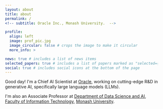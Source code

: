 ```yaml
---
layout: about
title: about
permalink: /
<!-- subtitle: Oracle Inc., Monash University.  -->

profile:
  align: left
  image: prof_pic.jpg
  image_circular: false # crops the image to make it circular
  more_info: >

news: true # includes a list of news items
selected_papers: true # includes a list of papers marked as "selected={true}"
social: true # includes social icons at the bottom of the page
---
```


>
>
>
>

Good day! I'm a Chief AI Scientist at [Oracle](https://www.oracle.com/), working on cutting-edge R&D in generative AI, specifically large language models (LLMs). 

I'm also an Associate Professor at [Department of Data Science and AI](https://www.monash.edu/it/dsai), [Faculty of Information Technology](http://www.infotech.monash.edu/), [Monash University](https://www.monash.edu/).

<!-- Put your address / P.O. box / other info right below your picture. You can also disable any of these elements by editing `profile` property of the YAML header of your `_pages/about.md`. Edit `_bibliography/papers.bib` and Jekyll will render your [publications page](/al-folio/publications/) automatically.

Link to your social media connections, too. This theme is set up to use [Font Awesome icons](https://fontawesome.com/) and [Academicons](https://jpswalsh.github.io/academicons/), like the ones below. Add your Facebook, Twitter, LinkedIn, Google Scholar, or just disable all of them.
 -->